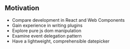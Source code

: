 ## Motivation

* Compare development in React and Web Components
* Gain experience in writing plugins
* Explore pure js dom manipulation
* Examine event delegation pattern
* Have a lightweight, comprehensible datepicker 
